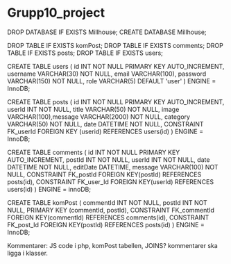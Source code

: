 # Grupp10_project
DROP DATABASE IF EXISTS Millhouse; CREATE DATABASE Millhouse;

DROP TABLE IF EXISTS komPost; DROP TABLE IF EXISTS comments; DROP TABLE IF EXISTS posts; DROP TABLE IF EXISTS users;

CREATE TABLE users ( id INT NOT NULL PRIMARY KEY AUTO_INCREMENT, username VARCHAR(30) NOT NULL, email VARCHAR(100), password VARCHAR(150) NOT NULL, role VARCHAR(5) DEFAULT 'user' ) ENGINE = InnoDB;

CREATE TABLE posts ( id INT NOT NULL PRIMARY KEY AUTO_INCREMENT, userId INT NOT NULL, title VARCHAR(50) NOT NULL, image VARCHAR(100),message VARCHAR(2000) NOT NULL, category VARCHAR(50) NOT NULL, date DATETIME NOT NULL, CONSTRAINT FK_userId FOREIGN KEY (userid) REFERENCES users(id) ) ENGINE = InnoDB;

CREATE TABLE comments ( id INT NOT NULL PRIMARY KEY AUTO_INCREMENT, postId INT NOT NULL, userId INT NOT NULL, date DATETIME NOT NULL, editDate DATETIME, message VARCHAR(100) NOT NULL, CONSTRAINT FK_postId FOREIGN KEY(postId) REFERENCES posts(id), CONSTRAINT FK_user_Id FOREIGN KEY(userId) REFERENCES users(id) ) ENGINE = innoDB;

CREATE TABLE komPost ( commentId INT NOT NULL, postId INT NOT NULL, PRIMARY KEY (commentId, postId), CONSTRAINT FK_commentId FOREIGN KEY(commentId) REFERENCES comments(id), CONSTRAINT FK_post_Id FOREIGN KEY(postId) REFERENCES posts(id) ) ENGINE = InnoDB;

Kommentarer: JS code i php, komPost tabellen, JOINS? kommentarer ska ligga i klasser.